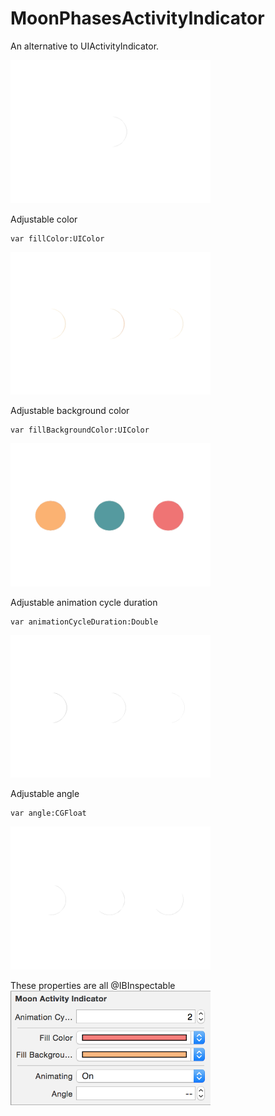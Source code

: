 # MoonPhasesActivityIndicator

An alternative to UIActivityIndicator.

<img src="Screenshots/Moon.gif" width="320px"/>

Adjustable color
```
var fillColor:UIColor
```
<img src="Screenshots/MoonColor.gif" width="320px"/>

Adjustable background color
```
var fillBackgroundColor:UIColor
```
<img src="Screenshots/MoonBackgroundColor.gif" width="320px"/>

Adjustable animation cycle duration
```
var animationCycleDuration:Double 
```
<img src="Screenshots/MoonSpeed.gif" width="320px"/>

Adjustable angle
```
var angle:CGFloat
```
<img src="Screenshots/MoonAngle.gif" width="320px"/>

These properties are all @IBInspectable
<img src="Screenshots/xcode.png" width="320px"/>
